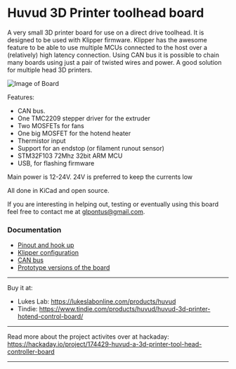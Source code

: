 # Huvud 3D Printer toolhead board
A very small 3D printer board for use on a direct drive toolhead. It is designed to be used with Klipper firmware.
Klipper has the awesome feature to be able to use multiple MCUs connected to the host over a (relatively) high latency connection. Using CAN bus it is possible to chain many boards using just a pair of twisted wires and power. A good solution for multiple head 3D printers.

![Image of Board](doc/050_small.jpg)

Features: 
* CAN bus. 
* One TMC2209 stepper driver for the extruder
* Two MOSFETs for fans
* One big MOSFET for the hotend heater
* Thermistor input
* Support for an endstop (or filament runout sensor)
* STM32F103 72Mhz 32bit ARM MCU
* USB, for flashing firmware

Main power is 12-24V. 24V is preferred to keep the currents low

All done in KiCad and open source. 

If you are interesting in helping out, testing or eventually using this board feel free to contact me at glpontus@gmail.com.

### Documentation

* [Pinout and hook up](doc/pinout.md)
* [Klipper configuration](doc/klipper.md)
* [CAN bus](doc/canbus.md)
* [Prototype versions of the board](doc/versions.md)

---
Buy it at:

* Lukes Lab: https://lukeslabonline.com/products/huvud
* Tindie: https://www.tindie.com/products/huvud/huvud-3d-printer-hotend-control-board/



---

Read more about the project activites over at hackaday:
https://hackaday.io/project/174429-huvud-a-3d-printer-tool-head-controller-board

---



